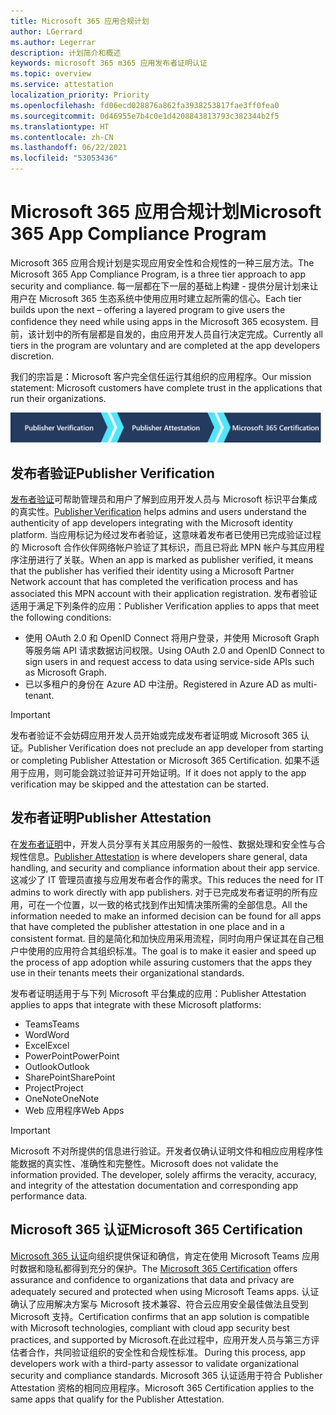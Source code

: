 ```yaml
---
title: Microsoft 365 应用合规计划
author: LGerrard
ms.author: Legerrar
description: 计划简介和概述
keywords: microsoft 365 m365 应用发布者证明认证
ms.topic: overview
ms.service: attestation
localization_priority: Priority
ms.openlocfilehash: fd06ecd028876a862fa3938253817fae3ff0fea0
ms.sourcegitcommit: 0d46955e7b4c0e1d4208843813793c382344b2f5
ms.translationtype: HT
ms.contentlocale: zh-CN
ms.lasthandoff: 06/22/2021
ms.locfileid: "53053436"
---
```

# <a name="microsoft-365-app-compliance-program"></a><span data-ttu-id="e11b5-104">Microsoft 365 应用合规计划</span><span class="sxs-lookup"><span data-stu-id="e11b5-104">Microsoft 365 App Compliance Program</span></span>

<span data-ttu-id="e11b5-105">Microsoft 365 应用合规计划是实现应用安全性和合规性的一种三层方法。</span><span class="sxs-lookup"><span data-stu-id="e11b5-105">The Microsoft 365 App Compliance Program, is a three tier approach to app security and compliance.</span></span> <span data-ttu-id="e11b5-106">每一层都在下一层的基础上构建 - 提供分层计划来让用户在 Microsoft 365 生态系统中使用应用时建立起所需的信心。</span><span class="sxs-lookup"><span data-stu-id="e11b5-106">Each tier builds upon the next – offering a layered program to give users the confidence they need while using apps in the Microsoft 365 ecosystem.</span></span> <span data-ttu-id="e11b5-107">目前，该计划中的所有层都是自发的，由应用开发人员自行决定完成。</span><span class="sxs-lookup"><span data-stu-id="e11b5-107">Currently all tiers in the program are voluntary and are completed at the app developers discretion.</span></span> 

<span data-ttu-id="e11b5-108">我们的宗旨是：Microsoft 客户完全信任运行其组织的应用程序。</span><span class="sxs-lookup"><span data-stu-id="e11b5-108">Our mission statement: Microsoft customers have complete trust in the applications that run their organizations.</span></span>

  ![实现应用合规性的三层方法](media/Microsoft-App-Compliance-Overview.png) 

## <a name="publisher-verification"></a><span data-ttu-id="e11b5-110">发布者验证</span><span class="sxs-lookup"><span data-stu-id="e11b5-110">Publisher Verification</span></span>

<span data-ttu-id="e11b5-111">[发布者验证](https://docs.microsoft.com/azure/active-directory/develop/publisher-verification-overview)可帮助管理员和用户了解到应用开发人员与 Microsoft 标识平台集成的真实性。</span><span class="sxs-lookup"><span data-stu-id="e11b5-111">[Publisher Verification](https://docs.microsoft.com/azure/active-directory/develop/publisher-verification-overview) helps admins and users understand the authenticity of app developers integrating with the Microsoft identity platform.</span></span> <span data-ttu-id="e11b5-112">当应用标记为经过发布者验证，这意味着发布者已使用已完成验证过程的 Microsoft 合作伙伴网络帐户验证了其标识，而且已将此 MPN 帐户与其应用程序注册进行了关联。</span><span class="sxs-lookup"><span data-stu-id="e11b5-112">When an app is marked as publisher verified, it means that the publisher has verified their identity using a Microsoft Partner Network account that has completed the verification process and has associated this MPN account with their application registration.</span></span>
<span data-ttu-id="e11b5-113">发布者验证适用于满足下列条件的应用：</span><span class="sxs-lookup"><span data-stu-id="e11b5-113">Publisher Verification applies to apps that meet the following conditions:</span></span>  
- <span data-ttu-id="e11b5-114">使用 OAuth 2.0 和 OpenID Connect 将用户登录，并使用 Microsoft Graph 等服务端 API 请求数据访问权限。</span><span class="sxs-lookup"><span data-stu-id="e11b5-114">Using OAuth 2.0 and OpenID Connect to sign users in and request access to data using service-side APIs such as Microsoft Graph.</span></span> 
- <span data-ttu-id="e11b5-115">已以多租户的身份在 Azure AD 中注册。</span><span class="sxs-lookup"><span data-stu-id="e11b5-115">Registered in Azure AD as multi-tenant.</span></span>  

> [!IMPORTANT]
> <span data-ttu-id="e11b5-116">发布者验证不会妨碍应用开发人员开始或完成发布者证明或 Microsoft 365 认证。</span><span class="sxs-lookup"><span data-stu-id="e11b5-116">Publisher Verification does not preclude an app developer from starting or completing Publisher Attestation or Microsoft 365 Certification.</span></span> <span data-ttu-id="e11b5-117">如果不适用于应用，则可能会跳过验证并可开始证明。</span><span class="sxs-lookup"><span data-stu-id="e11b5-117">If it does not apply to the app verification may be skipped and the attestation can be started.</span></span>

## <a name="publisher-attestation"></a><span data-ttu-id="e11b5-118">发布者证明</span><span class="sxs-lookup"><span data-stu-id="e11b5-118">Publisher Attestation</span></span>

<span data-ttu-id="e11b5-119">在[发布者证明](https://docs.microsoft.com/microsoft-365-app-certification/docs/enterprise-app-attestation-guide)中，开发人员分享有关其应用服务的一般性、数据处理和安全性与合规性信息。</span><span class="sxs-lookup"><span data-stu-id="e11b5-119">[Publisher Attestation](https://docs.microsoft.com/microsoft-365-app-certification/docs/enterprise-app-attestation-guide) is where developers share general, data handling, and security and compliance information about their app service.</span></span> <span data-ttu-id="e11b5-120">这减少了 IT 管理员直接与应用发布者合作的需求。</span><span class="sxs-lookup"><span data-stu-id="e11b5-120">This reduces the need for IT admins to work directly with app publishers.</span></span> <span data-ttu-id="e11b5-121">对于已完成发布者证明的所有应用，可在一个位置，以一致的格式找到作出知情决策所需的全部信息。</span><span class="sxs-lookup"><span data-stu-id="e11b5-121">All the information needed to make an informed decision can be found for all apps that have completed the publisher attestation in one place and in a consistent format.</span></span> <span data-ttu-id="e11b5-122">目的是简化和加快应用采用流程，同时向用户保证其在自己租户中使用的应用符合其组织标准。</span><span class="sxs-lookup"><span data-stu-id="e11b5-122">The goal is to make it easier and speed up the process of app adoption while assuring customers that the apps they use in their tenants meets their organizational standards.</span></span>

<span data-ttu-id="e11b5-123">发布者证明适用于与下列 Microsoft 平台集成的应用：</span><span class="sxs-lookup"><span data-stu-id="e11b5-123">Publisher Attestation applies to apps that integrate with these Microsoft platforms:</span></span>
-   <span data-ttu-id="e11b5-124">Teams</span><span class="sxs-lookup"><span data-stu-id="e11b5-124">Teams</span></span>
-   <span data-ttu-id="e11b5-125">Word</span><span class="sxs-lookup"><span data-stu-id="e11b5-125">Word</span></span>
-   <span data-ttu-id="e11b5-126">Excel</span><span class="sxs-lookup"><span data-stu-id="e11b5-126">Excel</span></span>
-   <span data-ttu-id="e11b5-127">PowerPoint</span><span class="sxs-lookup"><span data-stu-id="e11b5-127">PowerPoint</span></span> 
-   <span data-ttu-id="e11b5-128">Outlook</span><span class="sxs-lookup"><span data-stu-id="e11b5-128">Outlook</span></span>
- <span data-ttu-id="e11b5-129">SharePoint</span><span class="sxs-lookup"><span data-stu-id="e11b5-129">SharePoint</span></span>
- <span data-ttu-id="e11b5-130">Project</span><span class="sxs-lookup"><span data-stu-id="e11b5-130">Project</span></span>
- <span data-ttu-id="e11b5-131">OneNote</span><span class="sxs-lookup"><span data-stu-id="e11b5-131">OneNote</span></span>
- <span data-ttu-id="e11b5-132">Web 应用程序</span><span class="sxs-lookup"><span data-stu-id="e11b5-132">Web Apps</span></span>

> [!IMPORTANT]
> <span data-ttu-id="e11b5-p105">Microsoft 不对所提供的信息进行验证。开发者仅确认证明文件和相应应用程序性能数据的真实性、准确性和完整性。</span><span class="sxs-lookup"><span data-stu-id="e11b5-p105">Microsoft does not validate the information provided. The developer, solely affirms the veracity, accuracy, and integrity of the attestation documentation and corresponding app performance data.</span></span> 

## <a name="microsoft-365-certification"></a><span data-ttu-id="e11b5-135">Microsoft 365 认证</span><span class="sxs-lookup"><span data-stu-id="e11b5-135">Microsoft 365 Certification</span></span>
<span data-ttu-id="e11b5-136">[Microsoft 365 认证](https://docs.microsoft.com/microsoft-365-app-certification/docs/enterprise-app-certification-guide)向组织提供保证和确信，肯定在使用 Microsoft Teams 应用时数据和隐私都得到充分的保护。</span><span class="sxs-lookup"><span data-stu-id="e11b5-136">The [Microsoft 365 Certification](https://docs.microsoft.com/microsoft-365-app-certification/docs/enterprise-app-certification-guide) offers assurance and confidence to organizations that data and privacy are adequately secured and protected when using Microsoft Teams apps.</span></span> <span data-ttu-id="e11b5-137">认证确认了应用解决方案与 Microsoft 技术兼容、符合云应用安全最佳做法且受到 Microsoft 支持。</span><span class="sxs-lookup"><span data-stu-id="e11b5-137">Certification confirms that an app solution is compatible with Microsoft technologies, compliant with cloud app security best practices, and supported by Microsoft.</span></span><span data-ttu-id="e11b5-138">在此过程中，应用开发人员与第三方评估者合作，共同验证组织的安全性和合规性标准。</span><span class="sxs-lookup"><span data-stu-id="e11b5-138"> During this process, app developers work with a third-party assessor to validate organizational security and compliance standards.</span></span> <span data-ttu-id="e11b5-139">Microsoft 365 认证适用于符合 Publisher Attestation 资格的相同应用程序。</span><span class="sxs-lookup"><span data-stu-id="e11b5-139">Microsoft 365 Certification applies to the same apps that qualify for the Publisher Attestation.</span></span> 


